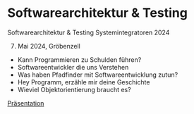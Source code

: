 # Softwarearchitektur & Testing
Softwarearchitektur &amp; Testing Systemintegratoren 2024

07. Mai 2024, Gröbenzell

- Kann Programmieren zu Schulden führen?
- Softwareentwickler die uns Verstehen
- Was haben Pfadfinder mit Softwareentwicklung zutun?
- Hey Programm, erzähle mir deine Geschichte
- Wieviel Objektorientierung braucht es?

[Präsentation](/Doku/SI-2024-05.pdf)
